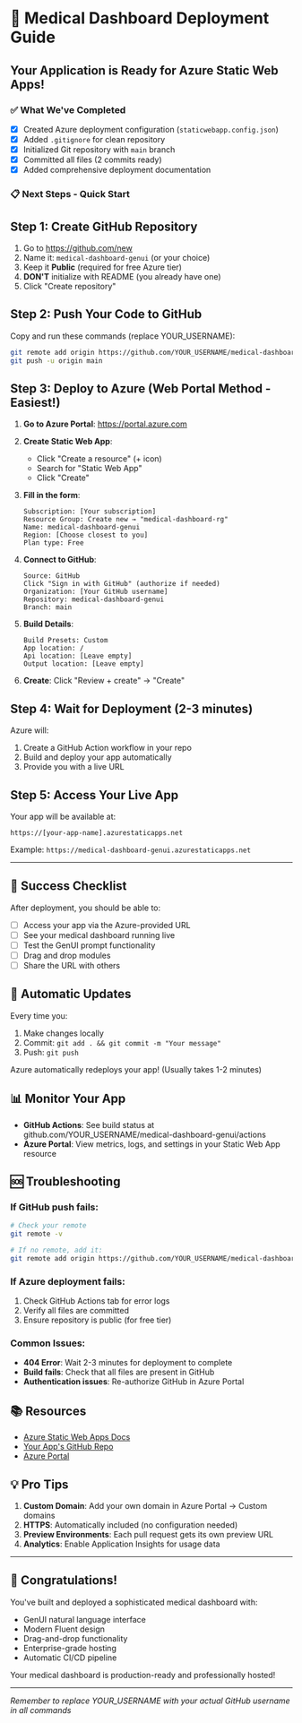 # 🚀 Medical Dashboard Deployment Guide

## Your Application is Ready for Azure Static Web Apps!

### ✅ What We've Completed
- [x] Created Azure deployment configuration (`staticwebapp.config.json`)
- [x] Added `.gitignore` for clean repository
- [x] Initialized Git repository with `main` branch
- [x] Committed all files (2 commits ready)
- [x] Added comprehensive deployment documentation

### 📋 Next Steps - Quick Start

## Step 1: Create GitHub Repository

1. Go to https://github.com/new
2. Name it: `medical-dashboard-genui` (or your choice)
3. Keep it **Public** (required for free Azure tier)
4. **DON'T** initialize with README (you already have one)
5. Click "Create repository"

## Step 2: Push Your Code to GitHub

Copy and run these commands (replace YOUR_USERNAME):

```bash
git remote add origin https://github.com/YOUR_USERNAME/medical-dashboard-genui.git
git push -u origin main
```

## Step 3: Deploy to Azure (Web Portal Method - Easiest!)

1. **Go to Azure Portal**: https://portal.azure.com
2. **Create Static Web App**:
   - Click "Create a resource" (+ icon)
   - Search for "Static Web App"
   - Click "Create"

3. **Fill in the form**:
   ```
   Subscription: [Your subscription]
   Resource Group: Create new → "medical-dashboard-rg"
   Name: medical-dashboard-genui
   Region: [Choose closest to you]
   Plan type: Free
   ```

4. **Connect to GitHub**:
   ```
   Source: GitHub
   Click "Sign in with GitHub" (authorize if needed)
   Organization: [Your GitHub username]
   Repository: medical-dashboard-genui
   Branch: main
   ```

5. **Build Details**:
   ```
   Build Presets: Custom
   App location: /
   Api location: [Leave empty]
   Output location: [Leave empty]
   ```

6. **Create**: Click "Review + create" → "Create"

## Step 4: Wait for Deployment (2-3 minutes)

Azure will:
1. Create a GitHub Action workflow in your repo
2. Build and deploy your app automatically
3. Provide you with a live URL

## Step 5: Access Your Live App

Your app will be available at:
```
https://[your-app-name].azurestaticapps.net
```

Example: `https://medical-dashboard-genui.azurestaticapps.net`

---

## 🎉 Success Checklist

After deployment, you should be able to:
- [ ] Access your app via the Azure-provided URL
- [ ] See your medical dashboard running live
- [ ] Test the GenUI prompt functionality
- [ ] Drag and drop modules
- [ ] Share the URL with others

## 🔄 Automatic Updates

Every time you:
1. Make changes locally
2. Commit: `git add . && git commit -m "Your message"`
3. Push: `git push`

Azure automatically redeploys your app! (Usually takes 1-2 minutes)

## 📊 Monitor Your App

- **GitHub Actions**: See build status at github.com/YOUR_USERNAME/medical-dashboard-genui/actions
- **Azure Portal**: View metrics, logs, and settings in your Static Web App resource

## 🆘 Troubleshooting

### If GitHub push fails:
```bash
# Check your remote
git remote -v

# If no remote, add it:
git remote add origin https://github.com/YOUR_USERNAME/medical-dashboard-genui.git
```

### If Azure deployment fails:
1. Check GitHub Actions tab for error logs
2. Verify all files are committed
3. Ensure repository is public (for free tier)

### Common Issues:
- **404 Error**: Wait 2-3 minutes for deployment to complete
- **Build fails**: Check that all files are present in GitHub
- **Authentication issues**: Re-authorize GitHub in Azure Portal

## 📚 Resources

- [Azure Static Web Apps Docs](https://docs.microsoft.com/azure/static-web-apps/)
- [Your App's GitHub Repo](https://github.com/YOUR_USERNAME/medical-dashboard-genui)
- [Azure Portal](https://portal.azure.com)

## 💡 Pro Tips

1. **Custom Domain**: Add your own domain in Azure Portal → Custom domains
2. **HTTPS**: Automatically included (no configuration needed)
3. **Preview Environments**: Each pull request gets its own preview URL
4. **Analytics**: Enable Application Insights for usage data

---

## 🎊 Congratulations!

You've built and deployed a sophisticated medical dashboard with:
- GenUI natural language interface
- Modern Fluent design
- Drag-and-drop functionality
- Enterprise-grade hosting
- Automatic CI/CD pipeline

Your medical dashboard is production-ready and professionally hosted!

---

*Remember to replace YOUR_USERNAME with your actual GitHub username in all commands*
